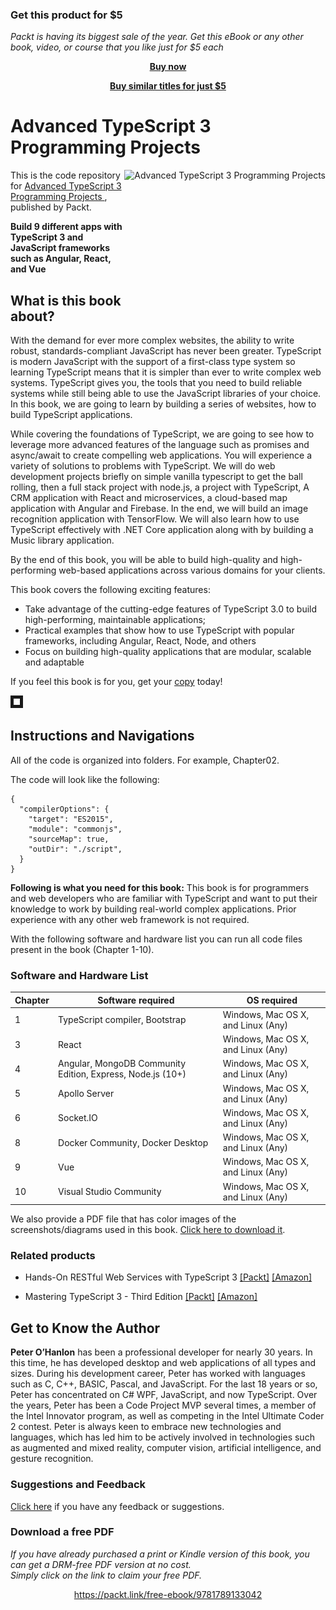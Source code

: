 
### Get this product for $5

<i>Packt is having its biggest sale of the year. Get this eBook or any other book, video, or course that you like just for $5 each</i>


<b><p align='center'>[Buy now](https://packt.link/9781789133042)</p></b>


<b><p align='center'>[Buy similar titles for just $5](https://subscription.packtpub.com/search)</p></b>


# Advanced TypeScript 3 Programming Projects 

<a href="https://www.packtpub.com/application-development/advanced-typescript-3-programming-projects?utm_source=github&utm_medium=repository&utm_campaign="><img src="https://www.packtpub.com/media/catalog/product/cache/e4d64343b1bc593f1c5348fe05efa4a6/b/1/b10827_mockupcover.png" alt="Advanced TypeScript 3 Programming Projects " height="256px" align="right"></a>

This is the code repository for [Advanced TypeScript 3 Programming Projects ](https://www.packtpub.com/application-development/advanced-typescript-3-programming-projects?utm_source=github&utm_medium=repository&utm_campaign=), published by Packt.

**Build 9 different apps with TypeScript 3 and JavaScript frameworks such as Angular, React, and Vue**

## What is this book about?
With the demand for ever more complex websites, the ability to write robust, standards-compliant JavaScript has never been greater. TypeScript is modern JavaScript with the support of a first-class type system so learning TypeScript means that it is simpler than ever to write complex web systems. TypeScript gives you, the tools that you need to build reliable systems while still being able to use the JavaScript libraries of your choice. In this book, we are going to learn by building a series of websites, how to build TypeScript applications.

While covering the foundations of TypeScript, we are going to see how to leverage more advanced features of the language such as promises and async/await to create compelling web applications. You will experience a variety of solutions to problems with TypeScript. We will do web development projects briefly on simple vanilla typescript to get the ball rolling, then a full stack project with node.js, a project with TypeScript, A CRM application with React and microservices, a cloud-based map application with Angular and Firebase. In the end, we will build an image recognition application with TensorFlow. We will also learn how to use TypeScript effectively with .NET Core application along with by building a Music library application.

By the end of this book, you will be able to build high-quality and high-performing web-based applications across various domains for your clients.

This book covers the following exciting features:
* Take advantage of the cutting-edge features of TypeScript 3.0 to build high-performing, maintainable applications;
* Practical examples that show how to use TypeScript with popular frameworks, including Angular, React, Node, and others
* Focus on building high-quality applications that are modular, scalable and adaptable


If you feel this book is for you, get your [copy](https://www.amazon.com/dp/1789133041) today!

<a href="https://www.packtpub.com/?utm_source=github&utm_medium=banner&utm_campaign=GitHubBanner"><img src="https://raw.githubusercontent.com/PacktPublishing/GitHub/master/GitHub.png" 
alt="https://www.packtpub.com/" border="5" /></a>

## Instructions and Navigations
All of the code is organized into folders. For example, Chapter02.

The code will look like the following:
```
{
  "compilerOptions": {
    "target": "ES2015", 
    "module": "commonjs", 
    "sourceMap": true, 
    "outDir": "./script", 
  }
}
```

**Following is what you need for this book:**
This book is for programmers and web developers who are familiar with TypeScript and want to put their knowledge to work by building real-world complex applications. Prior experience with any other web framework is not required.

With the following software and hardware list you can run all code files present in the book (Chapter 1-10).
### Software and Hardware List
| Chapter | Software required | OS required |
| -------- | ------------------------------------ | ----------------------------------- |
| 1 | TypeScript compiler, Bootstrap | Windows, Mac OS X, and Linux (Any) |
| 3 | React | Windows, Mac OS X, and Linux (Any) |
| 4 | Angular, MongoDB Community Edition, Express, Node.js (10+) | Windows, Mac OS X, and Linux (Any) |
| 5 | Apollo Server | Windows, Mac OS X, and Linux (Any) |
| 6 | Socket.IO | Windows, Mac OS X, and Linux (Any) |
| 8 | Docker Community, Docker Desktop | Windows, Mac OS X, and Linux (Any) |
| 9 | Vue | Windows, Mac OS X, and Linux (Any) |
| 10 | Visual Studio Community | Windows, Mac OS X, and Linux (Any) |

We also provide a PDF file that has color images of the screenshots/diagrams used in this book. [Click here to download it](https://static.packt-cdn.com/downloads/9781789133042_ColorImages.pdf).

### Related products
* Hands-On RESTful Web Services with TypeScript 3  [[Packt]](https://www.packtpub.com/application-development/hands-restful-web-services-typescript-3?utm_source=github&utm_medium=repository&utm_campaign=) [[Amazon]](https://www.amazon.com/dp/1789956277)

* Mastering TypeScript 3 - Third Edition  [[Packt]](https://www.packtpub.com/application-development/mastering-typescript-3-third-edition?utm_source=github&utm_medium=repository&utm_campaign=) [[Amazon]](https://www.amazon.com/dp/1789536707)


## Get to Know the Author
**Peter O’Hanlon**
has been a professional developer for nearly 30 years. In this time, he has developed desktop and web applications of all types and sizes. During his development career, Peter has worked with languages such as C, C++, BASIC, Pascal, and JavaScript. For the last 18 years or so, Peter has concentrated on C# WPF, JavaScript, and now TypeScript. Over the years, Peter has been a Code Project MVP several times, a member of the Intel Innovator program, as well as competing in the Intel Ultimate Coder 2 contest. Peter is always keen to embrace new technologies and languages, which has led him to be actively involved in technologies such as augmented and mixed reality, computer vision, artificial intelligence, and gesture recognition.


### Suggestions and Feedback
[Click here](https://docs.google.com/forms/d/e/1FAIpQLSdy7dATC6QmEL81FIUuymZ0Wy9vH1jHkvpY57OiMeKGqib_Ow/viewform) if you have any feedback or suggestions.


### Download a free PDF

 <i>If you have already purchased a print or Kindle version of this book, you can get a DRM-free PDF version at no cost.<br>Simply click on the link to claim your free PDF.</i>
<p align="center"> <a href="https://packt.link/free-ebook/9781789133042">https://packt.link/free-ebook/9781789133042 </a> </p>